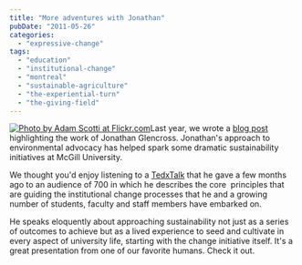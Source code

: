 ```yaml
---
title: "More adventures with Jonathan"
pubDate: "2011-05-26"
categories: 
  - "expressive-change"
tags: 
  - "education"
  - "institutional-change"
  - "montreal"
  - "sustainable-agriculture"
  - "the-experiential-turn"
  - "the-giving-field"
---
```


[![](https://organizationunbound.org/wp-content/uploads/2011/05/GreenEnergy-300x199.jpg "Photo by Adam Scotti at Flickr.com")](http://www.flickr.com/photos/adamscotti/5619742783/)Last year, we wrote a [blog post](https://organizationunbound.org/expressive-change/fierce-intentions-humble-means/) highlighting the work of Jonathan Glencross. Jonathan's approach to environmental advocacy has helped spark some dramatic sustainability initiatives at McGill University.

We thought you'd enjoy listening to a [TedxTalk](http://tedxtalks.ted.com/video/TEDxMcGill-Jonathan-Glencross) that he gave a few months ago to an audience of 700 in which he describes the core  principles that are guiding the institutional change processes that he and a growing number of students, faculty and staff members have embarked on.

He speaks eloquently about approaching sustainability not just as a series of outcomes to achieve but as a lived experience to seed and cultivate in every aspect of university life, starting with the change initiative itself. It's a great presentation from one of our favorite humans. Check it out.
